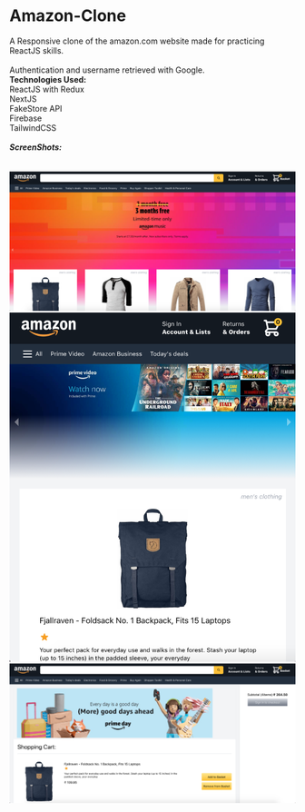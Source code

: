 # Amazon-Clone

A Responsive clone of the amazon.com website made for practicing ReactJS skills.<br />
<br />
Authentication and username retrieved with Google.
<br />
**Technologies Used:** <br />
ReactJS with Redux<br />
NextJS<br />
FakeStore API<br />
Firebase<br />
TailwindCSS
<br /><br />
**_ScreenShots:_**<br /><br /><br />
![Screenshot](Screenshots/Desktop-Home.png)
![Screenshot](Screenshots/Mobile-Home.png)
![Screenshot](Screenshots/Desktop-Checkout.png)
